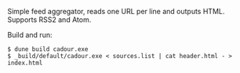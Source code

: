 Simple feed aggregator, reads one URL per line and outputs HTML.
Supports RSS2 and Atom.

Build and run:
```
$ dune build cadour.exe
$ _build/default/cadour.exe < sources.list | cat header.html - > index.html
```
